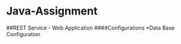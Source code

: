 # Java-Assignment

##REST Service - Web Application
####Configurations
*Data Base Configuration
  


